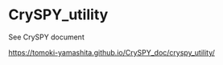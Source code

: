 # CrySPY_utility

See CrySPY document

https://tomoki-yamashita.github.io/CrySPY_doc/cryspy_utility/
